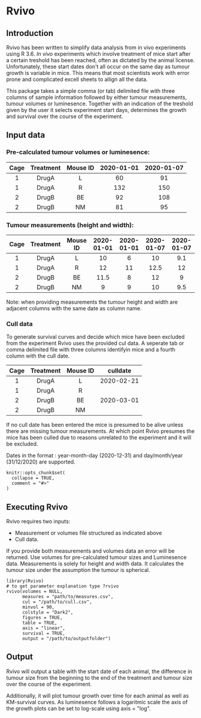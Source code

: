 # Rvivo
## Introduction
Rvivo has been written to simplify data analysis from in vivo experiments using R 3.6.
*In vivo* experiments which involve treatment of mice start after a certain 
treshold has been reached, often as dictated by the animal license. Unfortunately,
these start dates don't all occur on the same day as tumour growth is variable
in mice. This means that most scientists work with error prone and complicated 
excell sheets to allign all the data.

This package takes a simple comma (or tab) delimited file with three columns of
sample information followed by either tumour measurements, tumour volumes or
luminesence. Together with an indication of the treshold given by the user it 
selects experiment start days, determines the growth and survival over the course
of the experiment. 

## Input data
### Pre-calculated tumour volumes or luminesence:

| Cage  |Treatment | Mouse ID | 2020-01-01 | 2020-01-07 |
|:-----:|:--------:|:--------:|:----------:|:----------:|
|   1   |  DrugA   |    L     |    60      |     91     |
|   1   |  DrugA   |    R     |   132      |     150    |
|   2   |  DrugB   |    BE    |    92      |     108    |
|   2   |  DrugB   |    NM    |    81      |     95     |

### Tumour measurements (height and width):

| Cage  |Treatment | Mouse ID | 2020-01-01 | 2020-01-01 | 2020-01-07 | 2020-01-07 |
|:-----:|:--------:|:--------:|:----------:|:----------:|:----------:|:----------:|
|   1   |  DrugA   |    L     |    10      |     6      |    10      |     9.1    |
|   1   |  DrugA   |    R     |    12      |     11     |    12.5    |     12     |
|   2   |  DrugB   |    BE    |    11.5    |     8      |    12      |     9      |
|   2   |  DrugB   |    NM    |    9       |     9      |    10      |     9.5    |

Note: when providing measurements the tumour height and width are adjacent columns
with the same date as column name.

### Cull data
To generate survival curves and decide which mice have been excluded from the 
experiment Rvivo uses the provided cul data. A seperate tab or comma delimited file with
three columns identifyin mice and a fourth column with the cull date.

| Cage  |Treatment | Mouse ID | culldate    |
|:-----:|:--------:|:--------:|:-----------:|
|   1   |  DrugA   |    L     |  2020-02-21 |
|   1   |  DrugA   |    R     |             |
|   2   |  DrugB   |    BE    |  2020-03-01 |
|   2   |  DrugB   |    NM    |             |

If no cull date has been entered the mice is presumed to be alive unless
there are missing tumour measurements. At which point Rvivo presumes the mice
has been culled due to reasons unrelated to the experiment and it will be excluded.

Dates in the format : year-month-day (2020-12-31) and day/month/year (31/12/2020) are supported.


```{r, include = FALSE}
knitr::opts_chunk$set(
  collapse = TRUE,
  comment = "#>"
)
```
## Executing Rvivo
Rvivo requires two inputs: 

* Measurement or volumes file structured as indicated above
* Cull data.

If you provide both measurements and volumes data an error will be returned. 
Use volumes for pre-calculated tumour sizes and Luminesence data. Measurements is 
solely for height and width data. It calculates the tumour size under the assumption the tumour is spherical.

```{r setup, eval = FALSE}
library(Rvivo)
# to get parameter explanation type ?rvivo
rvivo(volumes = NULL,
      measures = "path/to/measures.csv",
      cul = "/path/to/cull.csv",
      minvol = 90,
      colstyle = "Dark2",
      figures = TRUE,
      table = TRUE,
      axis = "linear",
      survival = TRUE,
      output = "/path/to/outputfolder")
```
## Output
Rvivo will output a table with the start date of each animal, the difference in tumour size from the beginning to the end of the treatment and tumour size over the course of the experiment. 

Additionally, it will plot tumour growth over time for each animal as well as KM-survival curves. As luminesence follows a logaritmic scale the axis of the growth plots can be set to log-scale using axis = "log".
